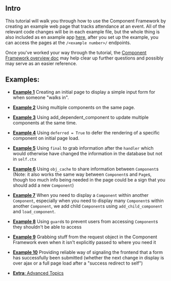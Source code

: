 ## Intro

This tutorial will walk you through how to use the Component Framework by
creating an example web page that tracks attendance at an event. All of the
relevant code changes will be in each example file, but the whole thing is
also included as en axample app [here](../../example/README.md), after you
set up the example, you can access the pages at the `/<example number>/`
endpoints.

Once you've worked your way through the tutorial, the
[Component Framework overview doc](../overview.md) may help clear up further
questions and possibly may serve as an easier reference.

## Examples:

* [**Example 1**](01_basic_view.md) Creating an initial page to display a
  simple input form for when someone "walks in".

* [**Example 2**](02_add_second_component.md) Using multiple components on
  the same page.

* [**Example 3**](03_dependent_components.md) Using add_dependent_component
  to update multiple components at the same time.

* [**Example 4**](04_deferring_components.md) Using `deferred = True` to
  defer the rendering of a specific component on initial page load.

* [**Example 5**](05_using_final.md) Using `final` to grab information after
  the `handler` which would otherwise have changed the information in the
  database but not in `self.ctx`

* [**Example 6**](06_object_cache.md) Using `obj_cache` to share information
  between `Component`s (Note: it also works the same way between
  `Component`s and `Page`s, though too much info being needed in the page
  could be a sign that you should add a new `Component`)

* [**Example 7**](07_child_components.md) When you need to display a
  `Component` within another `Component`, especially when you need to
  display many `Component`s within another `Component`, we add child
  `Component`s using `add_child_component` and `load_component`.

* [**Example 8**](08_guarding_components.md) Using `guard`s to prevent users
  from accessing `Component`s they shouldn't be able to access

* [**Example 9**](09_working_with_request.md) Grabbing stuff from the
  request object in the Component Framework even when it isn't explicitly
  passed to where you need it


* [**Example 10**](10_success_messages.md) Providing reliable way of
  signaling the frontend that a form has successfully been submitted
  (whether the next change in display is over ajax or a full page load after
  a "success redirect to self")

* [**Extra**: Advanced Topics](../advanced_topics.md)
